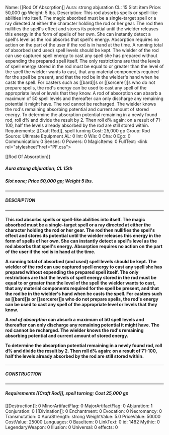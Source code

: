 Name: [[Rod Of Absorption]]
Aura: strong abjuration
CL: 15
Slot: item
Price: 50,000 gp
Weight: 5 lbs.
Description: This rod absorbs spells or spell-like abilities into itself. The magic absorbed must be a single-target spell or a ray directed at either the character holding the rod or her gear. The rod then nullifies the spell's effect and stores its potential until the wielder releases this energy in the form of spells of her own. She can instantly detect a spell's level as the rod absorbs that spell's energy. Absorption requires no action on the part of the user if the rod is in hand at the time. A running total of absorbed (and used) spell levels should be kept. The wielder of the rod can use captured spell energy to cast any spell she has prepared without expending the prepared spell itself. The only restrictions are that the levels of spell energy stored in the rod must be equal to or greater than the level of the spell the wielder wants to cast, that any material components required for the spell be present, and that the rod be in the wielder's hand when he casts the spell. For casters such as [[bard]]s or [[sorcerer]]s who do not prepare spells, the rod's energy can be used to cast any spell of the appropriate level or levels that they know. A rod of absorption can absorb a maximum of 50 spell levels and thereafter can only discharge any remaining potential it might have. The rod cannot be recharged. The wielder knows the rod's remaining absorbing potential and current amount of stored energy. To determine the absorption potential remaining in a newly found rod, roll d% and divide the result by 2. Then roll d% again: on a result of 71-100, half the levels already absorbed by the rod are still stored within.
Requirements: [[Craft Rod]], spell turning
Cost: 25,000 gp
Group: Rod
Source: Ultimate Equipment
AL: 0
Int: 0
Wis: 0
Cha: 0
Ego: 0
Communication: 0
Senses: 0
Powers: 0
MagicItems: 0
FullText: <link rel="stylesheet"href="PF.css"><div class="heading"><p class="alignleft">[[Rod Of Absorption]]</p><div style="clear: both;"></div></div><div><h5><b>Aura </b>strong abjuration; <b>CL </b>15th</h5><h5><b>Slot </b>none; <b>Price </b>50,000 gp; <b>Weight </b>5 lbs.</h5></div><hr/><div><h5><b>DESCRIPTION</b></h5></div><hr/><div><h4><p>This rod absorbs spells or spell-like abilities into itself. The magic absorbed must be a single-target spell or a ray directed at either the character holding the rod or her gear. The rod then nullifies the spell's effect and stores its potential until the wielder releases this energy in the form of spells of her own. She can instantly detect a spell's level as the rod absorbs that spell's energy. Absorption requires no action on the part of the user if the rod is in hand at the time. </p><p>A running total of absorbed (and used) spell levels should be kept. The wielder of the rod can use captured spell energy to cast any spell she has prepared without expending the prepared spell itself. The only restrictions are that the levels of spell energy stored in the rod must be equal to or greater than the level of the spell the wielder wants to cast, that any material components required for the spell be present, and that the rod be in the wielder's hand when he casts the spell. For casters such as [[bard]]s or [[sorcerer]]s who do not prepare spells, the rod's energy can be used to cast any spell of the appropriate level or levels that they know. </p><p>A <i>rod of absorption</i> can absorb a maximum of 50 spell levels and thereafter can only discharge any remaining potential it might have. The rod cannot be recharged. The wielder knows the rod's remaining absorbing potential and current amount of stored energy. </p><p>To determine the absorption potential remaining in a newly found rod, roll d% and divide the result by 2. Then roll d% again: on a result of 71-100, half the levels already absorbed by the rod are still stored within.</p></h4></div><hr/><div><h5><b>CONSTRUCTION</b></h5></div><hr/><div><h5><b>Requirements </b>[[Craft Rod]], <i>spell turning</i>; <b>Cost </b>25,000 gp</h5></div>
[[Destruction]]: 0
MinorArtifactFlag: 0
MajorArtifactFlag: 0
Abjuration: 1
Conjuration: 0
[[Divination]]: 0
Enchantment: 0
Evocation: 0
Necromancy: 0
Transmutation: 0
AuraStrength: strong
WeightValue: 5.0
PriceValue: 50000
CostValue: 25000
Languages: 0
BaseItem: 0
LinkText: 0
id: 1482
Mythic: 0
LegendaryWeapon: 0
Illusion: 0
Universal: 0
effects: 0
